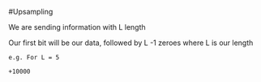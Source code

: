 #Upsampling

We are sending information with L length

Our first bit will be our data, followed by L -1 zeroes where L is our length

```
e.g. For L = 5

+10000
```
